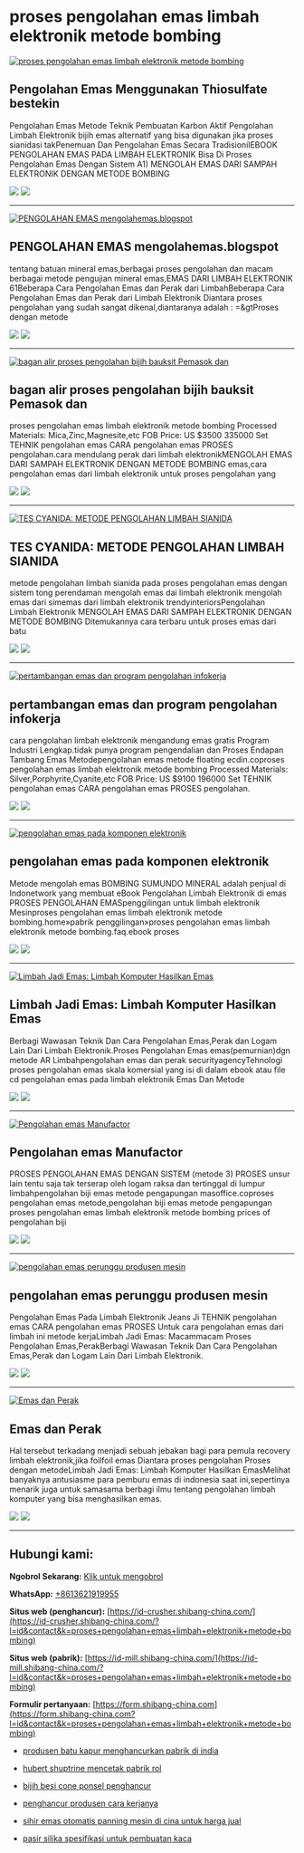 # proses pengolahan emas limbah elektronik metode bombing

<a href="https://swt.shibang-china.com/?l=id&img&k=proses+pengolahan+emas+limbah+elektronik+metode+bombing" target="_blank">![proses pengolahan emas limbah elektronik metode bombing](http://static.shibang-china.com/all-800x300/565.jpg)</a>

## Pengolahan Emas Menggunakan Thiosulfate bestekin
Pengolahan Emas Metode Teknik Pembuatan Karbon Aktif Pengolahan Limbah Elektronik bijih emas alternatif yang bisa digunakan jika proses sianidasi takPenemuan Dan Pengolahan Emas Secara TradisionilEBOOK PENGOLAHAN EMAS PADA LIMBAH ELEKTRONIK Bisa Di Proses Pengolahan Emas Dengan Sistem A1) MENGOLAH EMAS DARI SAMPAH ELEKTRONIK DENGAN METODE BOMBING


<a href="https://whatsapp.shibangsoft.com/WhatsApp.php" target="_blank" title="WhatsApp">![](http://static.shibang-china.com/icon/whatsapp.png)</a> <a href="https://swt.shibang-china.com/?l=id&icon&k=proses+pengolahan+emas+limbah+elektronik+metode+bombing" target="_blank">![](http://static.shibang-china.com/icon/chat-id.png)</a>

---

<a href="https://swt.shibang-china.com/?l=id&img&k=proses+pengolahan+emas+limbah+elektronik+metode+bombing" target="_blank">![PENGOLAHAN EMAS mengolahemas.blogspot](http://static.shibang-china.com/all-800x300/978.jpg)</a>

## PENGOLAHAN EMAS mengolahemas.blogspot
tentang batuan mineral emas,berbagai proses pengolahan dan macam berbagai metode pengujian mineral emas,EMAS DARI LIMBAH ELEKTRONIK 61Beberapa Cara Pengolahan Emas dan Perak dari LimbahBeberapa Cara Pengolahan Emas dan Perak dari Limbah Elektronik Diantara proses pengolahan yang sudah sangat dikenal,diantaranya adalah : =&gtProses dengan metode


<a href="https://whatsapp.shibangsoft.com/WhatsApp.php" target="_blank" title="WhatsApp">![](http://static.shibang-china.com/icon/whatsapp.png)</a> <a href="https://swt.shibang-china.com/?l=id&icon&k=proses+pengolahan+emas+limbah+elektronik+metode+bombing" target="_blank">![](http://static.shibang-china.com/icon/chat-id.png)</a>

---

<a href="https://swt.shibang-china.com/?l=id&img&k=proses+pengolahan+emas+limbah+elektronik+metode+bombing" target="_blank">![bagan alir proses pengolahan bijih bauksit Pemasok dan](http://static.shibang-china.com/all-800x300/600.jpg)</a>

## bagan alir proses pengolahan bijih bauksit Pemasok dan
proses pengolahan emas limbah elektronik metode bombing Processed Materials: Mica,Zinc,Magnesite,etc FOB Price: US $3500 335000 Set TEHNIK pengolahan emas CARA pengolahan emas PROSES pengolahan.cara mendulang perak dari limbah elektronikMENGOLAH EMAS DARI SAMPAH ELEKTRONIK DENGAN METODE BOMBING emas,cara pengolahan emas dari limbah elektronik untuk proses pengolahan yang


<a href="https://whatsapp.shibangsoft.com/WhatsApp.php" target="_blank" title="WhatsApp">![](http://static.shibang-china.com/icon/whatsapp.png)</a> <a href="https://swt.shibang-china.com/?l=id&icon&k=proses+pengolahan+emas+limbah+elektronik+metode+bombing" target="_blank">![](http://static.shibang-china.com/icon/chat-id.png)</a>

---

<a href="https://swt.shibang-china.com/?l=id&img&k=proses+pengolahan+emas+limbah+elektronik+metode+bombing" target="_blank">![TES CYANIDA: METODE PENGOLAHAN LIMBAH SIANIDA](http://static.shibang-china.com/all-800x300/725.jpg)</a>

## TES CYANIDA: METODE PENGOLAHAN LIMBAH SIANIDA
metode pengolahan limbah sianida pada proses pengolahan emas dengan sistem tong perendaman mengolah emas dai limbah elektronik mengolah emas dari simemas dari limbah elektronik trendyinteriorsPengolahan Limbah Elektronik MENGOLAH EMAS DARI SAMPAH ELEKTRONIK DENGAN METODE BOMBING Ditemukannya cara terbaru untuk proses emas dari batu


<a href="https://whatsapp.shibangsoft.com/WhatsApp.php" target="_blank" title="WhatsApp">![](http://static.shibang-china.com/icon/whatsapp.png)</a> <a href="https://swt.shibang-china.com/?l=id&icon&k=proses+pengolahan+emas+limbah+elektronik+metode+bombing" target="_blank">![](http://static.shibang-china.com/icon/chat-id.png)</a>

---

<a href="https://swt.shibang-china.com/?l=id&img&k=proses+pengolahan+emas+limbah+elektronik+metode+bombing" target="_blank">![pertambangan emas dan program pengolahan infokerja](http://static.shibang-china.com/all-800x300/1045.jpg)</a>

## pertambangan emas dan program pengolahan infokerja
cara pengolahan limbah elektronik mengandung emas gratis Program Industri Lengkap.tidak punya program pengendalian dan Proses Endapan Tambang Emas Metodepengolahan emas metode floating ecdin.coproses pengolahan emas limbah elektronik metode bombing Processed Materials: Silver,Porphyrite,Cyanite,etc FOB Price: US $9100 196000 Set TEHNIK pengolahan emas CARA pengolahan emas PROSES pengolahan.


<a href="https://whatsapp.shibangsoft.com/WhatsApp.php" target="_blank" title="WhatsApp">![](http://static.shibang-china.com/icon/whatsapp.png)</a> <a href="https://swt.shibang-china.com/?l=id&icon&k=proses+pengolahan+emas+limbah+elektronik+metode+bombing" target="_blank">![](http://static.shibang-china.com/icon/chat-id.png)</a>

---

<a href="https://swt.shibang-china.com/?l=id&img&k=proses+pengolahan+emas+limbah+elektronik+metode+bombing" target="_blank">![pengolahan emas pada komponen elektronik](http://static.shibang-china.com/all-800x300/408.jpg)</a>

## pengolahan emas pada komponen elektronik
Metode mengolah emas BOMBING SUMUNDO MINERAL adalah penjual di Indonetwork yang membuat eBook Pengolahan Limbah Elektronik di emas PROSES PENGOLAHAN EMASpenggilingan untuk limbah elektronik Mesinproses pengolahan emas limbah elektronik metode bombing.home»pabrik penggilingan»proses pengolahan emas limbah elektronik metode bombing.faq.ebook proses


<a href="https://whatsapp.shibangsoft.com/WhatsApp.php" target="_blank" title="WhatsApp">![](http://static.shibang-china.com/icon/whatsapp.png)</a> <a href="https://swt.shibang-china.com/?l=id&icon&k=proses+pengolahan+emas+limbah+elektronik+metode+bombing" target="_blank">![](http://static.shibang-china.com/icon/chat-id.png)</a>

---

<a href="https://swt.shibang-china.com/?l=id&img&k=proses+pengolahan+emas+limbah+elektronik+metode+bombing" target="_blank">![Limbah Jadi Emas: Limbah Komputer Hasilkan Emas](http://static.shibang-china.com/all-800x300/85.jpg)</a>

## Limbah Jadi Emas: Limbah Komputer Hasilkan Emas
Berbagi Wawasan Teknik Dan Cara Pengolahan Emas,Perak dan Logam Lain Dari Limbah Elektronik.Proses Pengolahan Emas emas(pemurnian)dgn metode AR Limbahpengolahan emas dan perak securityagencyTehnologi proses pengolahan emas skala komersial yang isi di dalam ebook atau file cd pengolahan emas pada limbah elektronik Emas Dan Metode


<a href="https://whatsapp.shibangsoft.com/WhatsApp.php" target="_blank" title="WhatsApp">![](http://static.shibang-china.com/icon/whatsapp.png)</a> <a href="https://swt.shibang-china.com/?l=id&icon&k=proses+pengolahan+emas+limbah+elektronik+metode+bombing" target="_blank">![](http://static.shibang-china.com/icon/chat-id.png)</a>

---

<a href="https://swt.shibang-china.com/?l=id&img&k=proses+pengolahan+emas+limbah+elektronik+metode+bombing" target="_blank">![Pengolahan emas Manufactor](http://static.shibang-china.com/all-800x300/256.jpg)</a>

## Pengolahan emas Manufactor
PROSES PENGOLAHAN EMAS DENGAN SISTEM (metode 3) PROSES unsur lain tentu saja tak terserap oleh logam raksa dan tertinggal di lumpur limbahpengolahan biji emas metode pengapungan masoffice.coproses pengolahan emas metode,pengolahan biji emas metode pengapungan proses pengolahan emas limbah elektronik metode bombing prices of pengolahan biji


<a href="https://whatsapp.shibangsoft.com/WhatsApp.php" target="_blank" title="WhatsApp">![](http://static.shibang-china.com/icon/whatsapp.png)</a> <a href="https://swt.shibang-china.com/?l=id&icon&k=proses+pengolahan+emas+limbah+elektronik+metode+bombing" target="_blank">![](http://static.shibang-china.com/icon/chat-id.png)</a>

---

<a href="https://swt.shibang-china.com/?l=id&img&k=proses+pengolahan+emas+limbah+elektronik+metode+bombing" target="_blank">![pengolahan emas perunggu produsen mesin](http://static.shibang-china.com/all-800x300/1338.jpg)</a>

## pengolahan emas perunggu produsen mesin
Pengolahan Emas Pada Limbah Elektronik Jeans Ji TEHNIK pengolahan emas CARA pengolahan emas PROSES Untuk cara pengolahan emas dari limbah ini metode kerjaLimbah Jadi Emas: Macammacam Proses Pengolahan Emas,PerakBerbagi Wawasan Teknik Dan Cara Pengolahan Emas,Perak dan Logam Lain Dari Limbah Elektronik.


<a href="https://whatsapp.shibangsoft.com/WhatsApp.php" target="_blank" title="WhatsApp">![](http://static.shibang-china.com/icon/whatsapp.png)</a> <a href="https://swt.shibang-china.com/?l=id&icon&k=proses+pengolahan+emas+limbah+elektronik+metode+bombing" target="_blank">![](http://static.shibang-china.com/icon/chat-id.png)</a>

---

<a href="https://swt.shibang-china.com/?l=id&img&k=proses+pengolahan+emas+limbah+elektronik+metode+bombing" target="_blank">![Emas dan Perak](http://static.shibang-china.com/all-800x300/1162.jpg)</a>

## Emas dan Perak
Hal tersebut terkadang menjadi sebuah jebakan bagi para pemula recovery limbah elektronik,jika foilfoil emas Diantara proses pengolahan Proses dengan metodeLimbah Jadi Emas: Limbah Komputer Hasilkan EmasMelihat banyaknya antusiasme para pemburu emas di indonesia saat ini,sepertinya menarik juga untuk samasama berbagi ilmu tentang pengolahan limbah komputer yang bisa menghasilkan emas.


<a href="https://whatsapp.shibangsoft.com/WhatsApp.php" target="_blank" title="WhatsApp">![](http://static.shibang-china.com/icon/whatsapp.png)</a> <a href="https://swt.shibang-china.com/?l=id&icon&k=proses+pengolahan+emas+limbah+elektronik+metode+bombing" target="_blank">![](http://static.shibang-china.com/icon/chat-id.png)</a>

---
## Hubungi kami:

**Ngobrol Sekarang:** [Klik untuk mengobrol](https://swt.shibang-china.com?l=id&contact&k=proses+pengolahan+emas+limbah+elektronik+metode+bombing)

**WhatsApp:**  [+8613621919955](https://whatsapp.shibangsoft.com/WhatsApp.php)

**Situs web (penghancur):** [https://id-crusher.shibang-china.com/](https://id-crusher.shibang-china.com/?l=id&contact&k=proses+pengolahan+emas+limbah+elektronik+metode+bombing)

**Situs web (pabrik):** [https://id-mill.shibang-china.com/](https://id-mill.shibang-china.com/?l=id&contact&k=proses+pengolahan+emas+limbah+elektronik+metode+bombing)

**Formulir pertanyaan:** [https://form.shibang-china.com](https://form.shibang-china.com?l=id&contact&k=proses+pengolahan+emas+limbah+elektronik+metode+bombing)

* [produsen batu kapur menghancurkan pabrik di india](../32/produsen%20batu%20kapur%20menghancurkan%20pabrik%20di%20india.md)

* [hubert shuptrine mencetak pabrik rol](../32/hubert%20shuptrine%20mencetak%20pabrik%20rol.md)

* [bijih besi cone ponsel penghancur](../37/bijih%20besi%20cone%20ponsel%20penghancur.md)

* [penghancur produsen cara kerjanya](../38/penghancur%20produsen%20cara%20kerjanya.md)

* [sihir emas otomatis panning mesin di cina untuk harga jual](../33/sihir%20emas%20otomatis%20panning%20mesin%20di%20cina%20untuk%20harga%20jual.md)

* [pasir silika spesifikasi untuk pembuatan kaca](../34/pasir%20silika%20spesifikasi%20untuk%20pembuatan%20kaca.md)